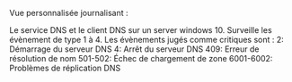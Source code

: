 Vue personnalisée journalisant :

Le service DNS et le client DNS sur un server windows 10. 
Surveille les évènement de type 1 à 4.
Les évènements jugés comme critiques sont  :
    2: Démarrage du serveur DNS
    4: Arrêt du serveur DNS
    409: Erreur de résolution de nom
    501-502: Échec de chargement de zone
    6001-6002: Problèmes de réplication DNS
